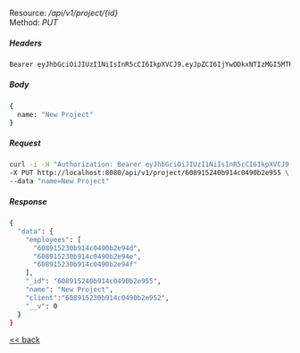 Resource: */api/v1/project/{id}* \
Method:   *PUT*

##### Headers
```bash
Bearer eyJhbGciOiJIUzI1NiIsInR5cCI6IkpXVCJ9.eyJpZCI6IjYwODkxNTIzMGI5MTRjMDQ5MGIyZTk0MyIsInJvbGUiOiJDTElFTlQiLCJpYXQiOjE2MTk2NTE1OTgsImV4cCI6MTYxOTY1NjU5OH0.DjmLORWE8bqHCDrcZq1nj-w20IBiGGWeG4c9ajMaIP8
```

##### Body
```bash
{
  name: "New Project"
}
```

##### Request
```bash
curl -i -H "Authorization: Bearer eyJhbGciOiJIUzI1NiIsInR5cCI6IkpXVCJ9.eyJpZCI6IjYwODkxNTIzMGI5MTRjMDQ5MGIyZTk0MyIsInJvbGUiOiJDTElFTlQiLCJpYXQiOjE2MTk2NTE1OTgsImV4cCI6MTYxOTY1NjU5OH0.DjmLORWE8bqHCDrcZq1nj-w20IBiGGWeG4c9ajMaIP8" \
-X PUT http://localhost:8080/api/v1/project/608915240b914c0490b2e955 \
--data "name=New Project"
```

##### Response
```bash
{
  "data": {
    "employees": [
      "608915230b914c0490b2e94d",
      "608915230b914c0490b2e94e",
      "608915230b914c0490b2e94f"
    ],
    "_id": "608915240b914c0490b2e955",
    "name": "New Project",
    "client":"608915230b914c0490b2e952",
    "__v": 0
  }
}
```
[<< back](../../index.md)
